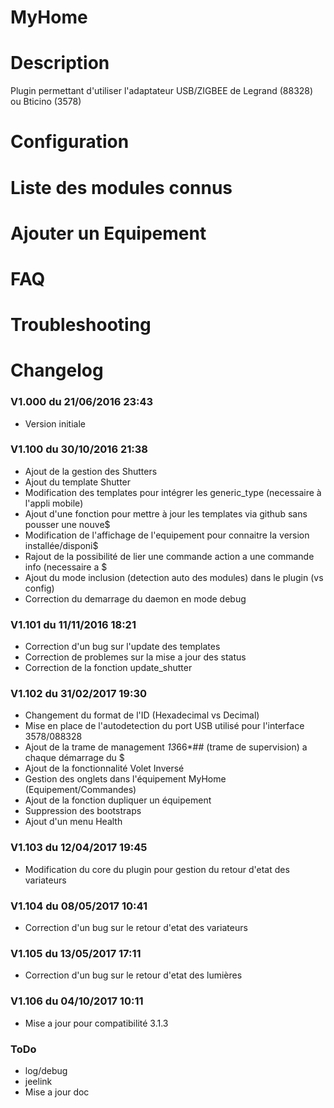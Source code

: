 MyHome
===

Description
===
Plugin permettant d'utiliser l'adaptateur USB/ZIGBEE de Legrand (88328) ou Bticino (3578)

Configuration
===

Liste des modules connus
===

Ajouter un Equipement
===

FAQ
===

Troubleshooting
===

Changelog
===

### V1.000 du 21/06/2016 23:43
-   Version initiale

### V1.100 du 30/10/2016 21:38
-   Ajout de la gestion des Shutters
-   Ajout du template Shutter
-   Modification des templates pour intégrer les generic_type (necessaire à l'appli mobile)
-   Ajout d'une fonction pour mettre à jour les templates via github sans pousser une nouve$
-   Modification de l'affichage de l'equipement pour connaitre la version installée/disponi$
-   Rajout de la possibilité de lier une commande action a une commande info (necessaire a $
-   Ajout du mode inclusion (detection auto des modules) dans le plugin (vs config)
-   Correction du demarrage du daemon en mode debug

### V1.101 du 11/11/2016 18:21
-   Correction d'un bug sur l'update des templates
-   Correction de problemes sur la mise a jour des status
-   Correction de la fonction update_shutter

### V1.102 du 31/02/2017 19:30
-   Changement du format de l'ID (Hexadecimal vs Decimal)
-   Mise en place de l'autodetection du port USB utilisé pour l'interface 3578/088328
-   Ajout de la trame de management *13*66*## (trame de supervision) a chaque démarrage du $
-   Ajout de la fonctionnalité Volet Inversé
-   Gestion des onglets dans l'équipement MyHome (Equipement/Commandes)
-   Ajout de la fonction dupliquer un équipement
-   Suppression des bootstraps
-   Ajout d'un menu Health

### V1.103 du 12/04/2017 19:45
-   Modification du core du plugin pour gestion du retour d'etat des variateurs

### V1.104 du 08/05/2017 10:41
-   Correction d'un bug sur le retour d'etat des variateurs

### V1.105 du 13/05/2017 17:11
-   Correction d'un bug sur le retour d'etat des lumières

### V1.106 du 04/10/2017 10:11
-   Mise a jour pour compatibilité 3.1.3

### ToDo
-   log/debug
-   jeelink
-   Mise a jour doc
